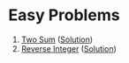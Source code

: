 # Easy Problems
1. [Two Sum](https://leetcode.com/problems/two-sum/) ([Solution](https://github.com/martinock/leetcode-solution/blob/master/easy/two-sum.go))
2. [Reverse Integer](https://leetcode.com/problems/reverse-integer/) ([Solution](https://github.com/martinock/leetcode-solution/blob/master/easy/reverse-integer.go))